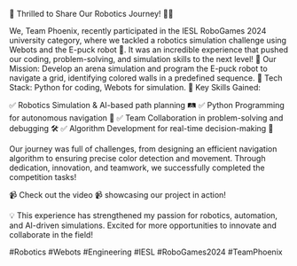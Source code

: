 🚀 Thrilled to Share Our Robotics Journey! 🤖🎯

We, Team Phoenix, recently participated in the IESL RoboGames 2024 university category, where we tackled a robotics simulation challenge using Webots and the E-puck robot 🤖. It was an incredible experience that pushed our coding, problem-solving, and simulation skills to the next level!
🔹 Our Mission: Develop an arena simulation and program the E-puck robot to navigate a grid, identifying colored walls in a predefined sequence.
🔹 Tech Stack: Python for coding, Webots for simulation.
🔹 Key Skills Gained:

✅ Robotics Simulation & AI-based path planning 🛤️
✅ Python Programming for autonomous navigation 🧭
✅ Team Collaboration in problem-solving and debugging 🛠️
✅ Algorithm Development for real-time decision-making 🧠

Our journey was full of challenges, from designing an efficient navigation algorithm to ensuring precise color detection and movement. Through dedication, innovation, and teamwork, we successfully completed the competition tasks!

📹 Check out the video 📹 showcasing our project in action! 

💡 This experience has strengthened my passion for robotics, automation, and AI-driven simulations. Excited for more opportunities to innovate and collaborate in the field!

#Robotics #Webots #Engineering  #IESL #RoboGames2024 #TeamPhoenix




